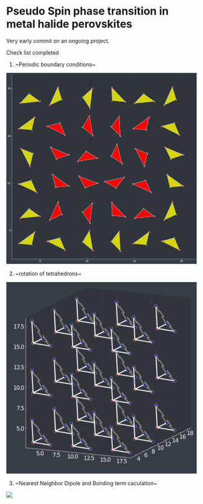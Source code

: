 # Pseudo Spin phase transition in metal halide perovskites

Very early commit on an ongoing project.

Check list completed

1. ~Periodic boundary conditions~ 

<img src='./animations/peorvsk2.gif' width="600">

2. ~rotation of tetrahedrons~ 

<img src='./animations/rot_001.gif' width="600">

3. ~Nearest Neighbor Dipole and Bonding term caculation~

<img src='./animations/complete_100' width="600">
